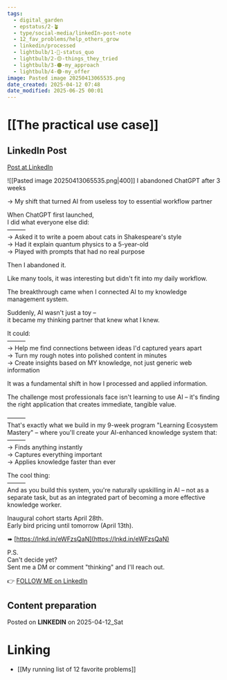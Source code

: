 ```yaml
---
tags:
  - digital_garden
  - epstatus/2-🪴
  - type/social-media/linkedIn-post-note
  - 12_fav_problems/help_others_grow
  - linkedin/processed
  - lightbulb/1-🔴-status_quo
  - lightbulb/2-🟡-things_they_tried
  - lightbulb/3-🟠-my_approach
  - lightbulb/4-🟢-my_offer
image: Pasted image 20250413065535.png
date_created: 2025-04-12 07:48
date_modified: 2025-06-25 00:01
---
```

# [[The practical use case]]

## LinkedIn Post

[Post at LinkedIn](https://www.linkedin.com/posts/sebastiankamilli_i-abandoned-chatgpt-after-3-weeks-my-shift-activity-7316701634535837696-L1vd?utm_source=share&utm_medium=member_desktop&rcm=ACoAAA1M1pkBgWCYPhT45EpfLiHzViQqRWNCIv4)

![[Pasted image 20250413065535.png|400]]
I abandoned ChatGPT after 3 weeks  
  
→ My shift that turned AI from useless toy to essential workflow partner  
  
When ChatGPT first launched,  
I did what everyone else did:  
———  
→ Asked it to write a poem about cats in Shakespeare's style  
→ Had it explain quantum physics to a 5-year-old  
→ Played with prompts that had no real purpose  
  
Then I abandoned it.  
  
Like many tools, it was interesting but didn't fit into my daily workflow.  
  
The breakthrough came when I connected AI to my knowledge management system.  
  
Suddenly, AI wasn't just a toy –  
it became my thinking partner that knew what I knew.  
  
It could:  
———  
→ Help me find connections between ideas I'd captured years apart  
→ Turn my rough notes into polished content in minutes  
→ Create insights based on MY knowledge, not just generic web information  
  
It was a fundamental shift in how I processed and applied information.  
  
The challenge most professionals face isn't learning to use AI – it's finding the right application that creates immediate, tangible value.  
  
———  
That's exactly what we build in my 9-week program "Learning Ecosystem Mastery" – where you'll create your AI-enhanced knowledge system that:  
———  
→ Finds anything instantly  
→ Captures everything important  
→ Applies knowledge faster than ever  
  
The cool thing:  
———  
And as you build this system, you're naturally upskilling in AI – not as a separate task, but as an integrated part of becoming a more effective knowledge worker.  
  
Inaugural cohort starts April 28th.  
Early bird pricing until tomorrow (April 13th).  
  
➠ [https://lnkd.in/eWFzsQaN](https://lnkd.in/eWFzsQaN)  
  
P.S.  
Can't decide yet?  
Sent me a DM or comment "thinking" and I'll reach out.

👉 [FOLLOW ME on LinkedIn](https://www.linkedin.com/comm/mynetwork/discovery-see-all?usecase=PEOPLE_FOLLOWS&followMember=sebastiankamilli)

## Content preparation

Posted on **LINKEDIN** on 2025-04-12_Sat

# Linking

+ [[My running list of 12 favorite problems]]